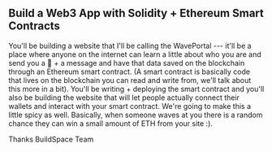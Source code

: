 ## Build a Web3 App with Solidity + Ethereum Smart Contracts

You'll be building a website that I'll be calling the WavePortal --- it'll be a place where anyone on the internet can learn a little about who you are and send you a 👋 + a message and have that data saved on the blockchain through an Ethereum smart contract. (A smart contract is basically code that lives on the blockchain you can read and write from, we'll talk about this more in a bit).
You'll be writing + deploying the smart contract and you'll also be building the website that will let people actually connect their wallets and interact with your smart contract.
We're going to make this a little spicy as well. Basically, when someone waves at you there is a random chance they can win a small amount of ETH from your site :).

Thanks BuildSpace Team
